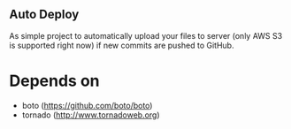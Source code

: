Auto Deploy
-----------

As simple project to automatically upload your files to server (only AWS S3 is supported right now) if new commits are pushed to GitHub.


Depends on
==========

* boto (https://github.com/boto/boto)
* tornado (http://www.tornadoweb.org)
